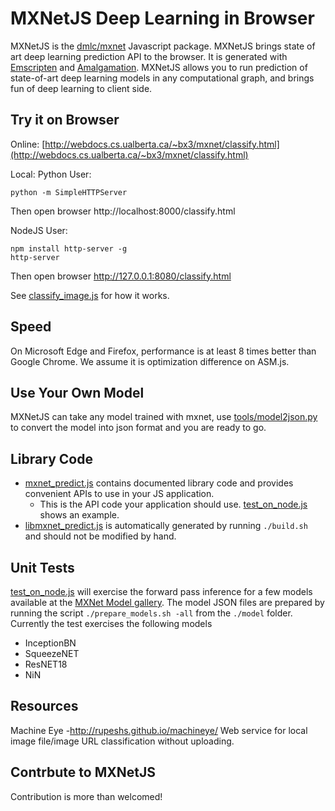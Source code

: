 MXNetJS Deep Learning in Browser
================================
MXNetJS is the [dmlc/mxnet](https://github.com/dmlc/mxnet) Javascript package. MXNetJS brings state of art deep learning prediction API to the browser.
It is generated with [Emscripten](https://github.com/kripken/emscripten) and [Amalgamation](https://github.com/dmlc/mxnet/tree/master/amalgamation).
MXNetJS allows you to run prediction of state-of-art deep learning models in any computational graph, and brings fun of deep learning to client side.


Try it on Browser
-----------------

Online: [http://webdocs.cs.ualberta.ca/~bx3/mxnet/classify.html](http://webdocs.cs.ualberta.ca/~bx3/mxnet/classify.html)

Local:
Python User:
```
python -m SimpleHTTPServer
```
Then open browser http://localhost:8000/classify.html

NodeJS User:
```
npm install http-server -g
http-server
```
Then open browser http://127.0.0.1:8080/classify.html

See [classify_image.js](classify_image.js) for how it works.

Speed
-----
On Microsoft Edge and Firefox, performance is at least 8 times better than Google Chrome. We assume it is optimization difference on ASM.js.


Use Your Own Model
------------------
MXNetJS can take any model trained with mxnet, use [tools/model2json.py](tools/model2json.py) to convert the model into json format and you are ready to go.


Library Code
------------
- [mxnet_predict.js](mxnet_predict.js) contains documented library code and provides convenient APIs to use in your JS application.
  - This is the API code your application should use. [test_on_node.js](test_on_node.js) shows an example.
- [libmxnet_predict.js](libmxnet_predict.js) is automatically generated by running ```./build.sh``` and should not be modified by hand.


Unit Tests
----------
[test_on_node.js](test_on_node.js) will exercise the forward pass inference for a few models available at the [MXNet Model gallery](https://github.com/dmlc/mxnet-model-gallery).  The model JSON files are prepared by running the script `./prepare_models.sh -all` from the `./model` folder.  Currently the test exercises the following models 

- InceptionBN
- SqueezeNET
- ResNET18
- NiN


Resources
---------
Machine Eye -http://rupeshs.github.io/machineye/ Web service for local image file/image URL classification without uploading.


Contrbute to MXNetJS
--------------------
Contribution is more than welcomed!
